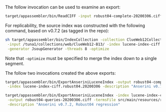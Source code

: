 The follow invocation can be used to examine an export:

```bash
target/appassembler/bin/ReadCIFF -input robust04-complete-20200306.ciff.gz
```

For replicability, the source index was constructed with the following command, based on v0.7.2 (as tagged in the repo):

```bash
sh target/appassembler/bin/IndexCollection -collection ClueWeb12Collection \
 -input /tuna1/collections/web/ClueWeb12-B13/ -index lucene-index-ciff.cw12b.20200309 \
 -generator JsoupGenerator -threads 8 -optimize
 ```

Note that `-optimize` must be specified to merge the index down to a single segment.

The follow two invocations created the above exports:

```bash
target/appassembler/bin/ExportAnseriniLuceneIndex -output robust04-complete-20200306.ciff \
 -index lucene-index-ciff.robust04.20200306 -description "Anserini v0.7.2, Robust04 regression"

target/appassembler/bin/ExportAnseriniLuceneIndex -index lucene-index-ciff.robust04.20200306 \
 -output robust04-queries-20200306.ciff -termsFile src/main/resources/robust04-tokens.lucene-analyzed.txt \
 -description "Anserini v0.7.2, Robust04 regression"
```
